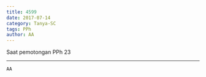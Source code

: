 ```yaml
---
title: 4599
date: 2017-07-14
category: Tanya-SC
tags: PPh
author: AA
---
```


Saat pemotongan PPh 23

---



`AA`
